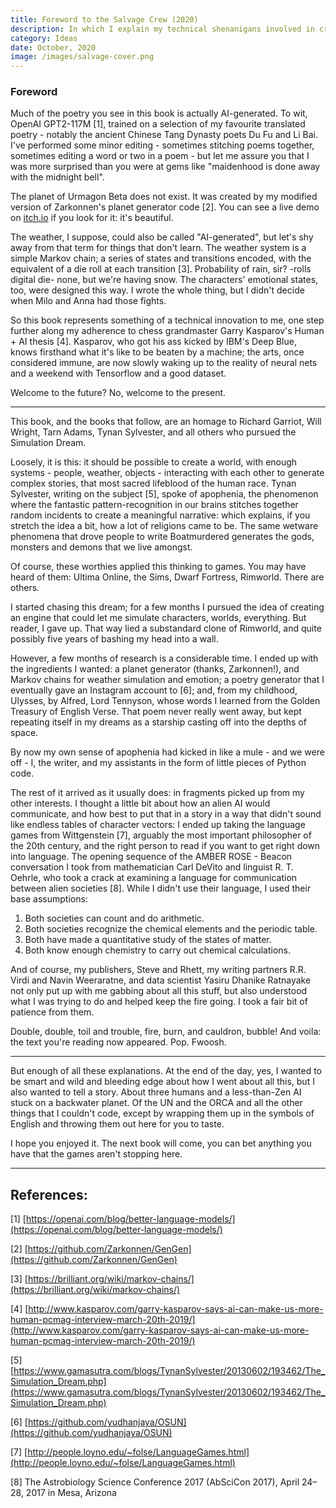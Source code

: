 ```yaml
---
title: Foreword to the Salvage Crew (2020)
description: In which I explain my technical shenanigans involved in creating the Salvage Crew, the how, and the why.
category: Ideas
date: October, 2020
image: /images/salvage-cover.png
---
```


### Foreword

Much of the poetry you see in this book is actually AI-generated. To wit, OpenAI GPT2-117M [1], trained on a selection of my favourite translated poetry - notably the ancient Chinese Tang Dynasty poets Du Fu and Li Bai. I've performed some minor editing - sometimes stitching poems together, sometimes editing a word or two in a poem - but let me assure you that I was more surprised than you were at gems like "maidenhood is done away with the midnight bell".

The planet of Urmagon Beta does not exist. It was created by my modified version of Zarkonnen's planet generator code [2]. You can see a live demo on [itch.io](http://itch.io/) if you look for it: it's beautiful.

The weather, I suppose, could also be called "AI-generated", but let's shy away from that term for things that don't learn. The weather system is a simple Markov chain; a series of states and transitions encoded, with the equivalent of a die roll at each transition [3]. Probability of rain, sir? -rolls digital die- none, but we're having snow. The characters' emotional states, too, were designed this way. I wrote the whole thing, but I didn't decide when Milo and Anna had those fights.

So this book represents something of a technical innovation to me, one step further along my adherence to chess grandmaster Garry Kasparov's Human + AI thesis [4]. Kasparov, who got his ass kicked by IBM's Deep Blue, knows firsthand what it's like to be beaten by a machine; the arts, once considered immune, are now slowly waking up to the reality of neural nets and a weekend with Tensorflow and a good dataset.

Welcome to the future? No, welcome to the present.

---

This book, and the books that follow, are an homage to Richard Garriot, Will Wright, Tarn Adams, Tynan Sylvester, and all others who pursued the Simulation Dream.

Loosely, it is this: it should be possible to create a world, with enough systems - people, weather, objects - interacting with each other to generate complex stories, that most sacred lifeblood of the human race. Tynan Sylvester, writing on the subject [5], spoke of apophenia, the phenomenon where the fantastic pattern-recognition in our brains stitches together random incidents to create a meaningful narrative: which explains, if you stretch the idea a bit, how a lot of religions came to be. The same wetware phenomena that drove people to write Boatmurdered generates the gods, monsters and demons that we live amongst.

Of course, these worthies applied this thinking to games. You may have heard of them: Ultima Online, the Sims, Dwarf Fortress, Rimworld. There are others.

I started chasing this dream; for a few months I pursued the idea of creating an engine that could let me simulate characters, worlds, everything. But reader, I gave up. That way lied a substandard clone of Rimworld, and quite possibly five years of bashing my head into a wall.

However, a few months of research is a considerable time. I ended up with the ingredients I wanted: a planet generator (thanks, Zarkonnen!), and Markov chains for weather simulation and emotion; a poetry generator that I eventually gave an Instagram account to [6]; and, from my childhood, Ulysses, by Alfred, Lord Tennyson, whose words I learned from the Golden Treasury of English Verse. That poem never really went away, but kept repeating itself in my dreams as a starship casting off into the depths of space.

By now my own sense of apophenia had kicked in like a mule - and we were off - I, the writer, and my assistants in the form of little pieces of Python code.

The rest of it arrived as it usually does: in fragments picked up from my other interests. I thought a little bit about how an alien AI would communicate, and how best to put that in a story in a way that didn't sound like endless tables of character vectors: I ended up taking the language games from Wittgenstein [7], arguably the most important philosopher of the 20th century, and the right person to read if you want to get right down into language. The opening sequence of the AMBER ROSE - Beacon conversation I took from mathematician Carl DeVito and linguist R. T. Oehrle, who took a crack at examining a language for communication between alien societies [8]. While I didn't use their language, I used their base assumptions:

1. Both societies can count and do arithmetic.
2. Both societies recognize the chemical elements and the periodic table.
3. Both have made a quantitative study of the states of matter.
4. Both know enough chemistry to carry out chemical calculations.

And of course, my publishers, Steve and Rhett, my writing partners R.R. Virdi and Navin Weeraratne, and data scientist Yasiru Dhanike Ratnayake not only put up with me gabbing about all this stuff, but also understood what I was trying to do and helped keep the fire going. I took a fair bit of patience from them.

Double, double, toil and trouble, fire, burn, and cauldron, bubble! And voila: the text you're reading now appeared. Pop. Fwoosh.

---

But enough of all these explanations. At the end of the day, yes, I wanted to be smart and wild and bleeding edge about how I went about all this, but I also wanted to tell a story. About three humans and a less-than-Zen AI stuck on a backwater planet. Of the UN and the ORCA and all the other things that I couldn't code, except by wrapping them up in the symbols of English and throwing them out here for you to taste.

I hope you enjoyed it. The next book will come, you can bet anything you have that the games aren't stopping here.

---

## References:

[1] [https://openai.com/blog/better-language-models/](https://openai.com/blog/better-language-models/)

[2] [https://github.com/Zarkonnen/GenGen](https://github.com/Zarkonnen/GenGen)

[3] [https://brilliant.org/wiki/markov-chains/](https://brilliant.org/wiki/markov-chains/)

[4] [http://www.kasparov.com/garry-kasparov-says-ai-can-make-us-more-human-pcmag-interview-march-20th-2019/](http://www.kasparov.com/garry-kasparov-says-ai-can-make-us-more-human-pcmag-interview-march-20th-2019/)

[5] [https://www.gamasutra.com/blogs/TynanSylvester/20130602/193462/The_Simulation_Dream.php](https://www.gamasutra.com/blogs/TynanSylvester/20130602/193462/The_Simulation_Dream.php)

[6] [https://github.com/yudhanjaya/OSUN](https://github.com/yudhanjaya/OSUN)

[7] [http://people.loyno.edu/~folse/LanguageGames.html](http://people.loyno.edu/~folse/LanguageGames.html)

[8] The Astrobiology Science Conference 2017 (AbSciCon 2017), April 24–28, 2017 in Mesa, Arizona
